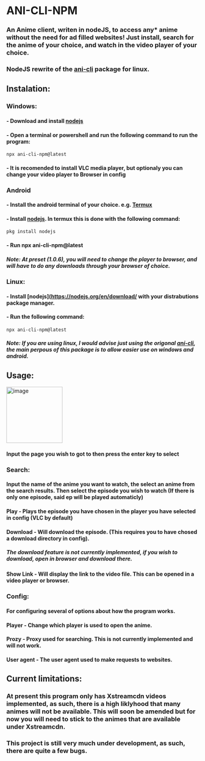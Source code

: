 # ANI-CLI-NPM

### An Anime client, writen in nodeJS, to access any* anime without the need for ad filled websites! Just install, search for the anime of your choice, and watch in the video player of your choice.
### NodeJS rewrite of the [ani-cli](https://github.com/pystardust/ani-cli) package for linux.


## Instalation:
### Windows:
#### - Download and install [nodejs](https://nodejs.org/en/download/)
#### - Open a terminal or powershell and run the following command to run the program:
```
npx ani-cli-npm@latest
```
#### - It is recomended to install VLC media player, but optionaly you can change your video player to Browser in config

### Android
#### - Install the android terminal of your choice. e.g. [Termux](https://play.google.com/store/apps/details?id=com.termux)
#### - Install [nodejs](https://nodejs.org/). In termux this is done with the following command:
```
pkg install nodejs
```
#### - Run npx ani-cli-npm@latest
##### Note: At preset (1.0.6), you will need to change the player to browser, and will have to do any downloads through your browser of choice.

### Linux:
#### - Install [nodejs](https://nodejs.org/en/download/ with your distrabutions package manager.
#### - Run the following command:
```
npx ani-cli-npm@latest
```
##### Note: If you are using linux, I would advise just using the origonal [ani-cli](https://github.com/pystardust/ani-cli), the main perpous of this package is to allow easier use on windows and android.


## Usage:
<img width="147" alt="image" src="https://user-images.githubusercontent.com/74017165/195988816-5088cbff-348e-4852-a1a0-ef343785d488.png">

#### Input the page you wish to got to then press the enter key to select

### Search:

#### Input the name of the anime you want to watch, the select an anime from the search results. Then select the episode you wish to watch (If there is only one episode, said ep will be played automaticly)

#### Play      - Plays the episode you have chosen in the player you have selected in config (VLC by default)

#### Download  - Will download the episode. (This requires you to have chosed a download directory in config). 

##### The download feature is not currently implemented, if you wish to download, open in browser and download there.

#### Show Link - Will display the link to the video file. This can be opened in a video player or browser.

### Config:

#### For configuring several of options about how the program works.

#### Player     - Change which player is used to open the anime.

#### Prozy      - Proxy used for searching. This is not currently implemented and will not work.

#### User agent - The user agent used to make requests to websites.


## Current limitations:

### At present this program only has Xstreamcdn videos implemented, as such, there is a high liklyhood that many animes will not be available. This will soon be amended but for now you will need to stick to the animes that are available under Xstreamcdn.

### This project is still very much under development, as such, there are quite a few bugs.
